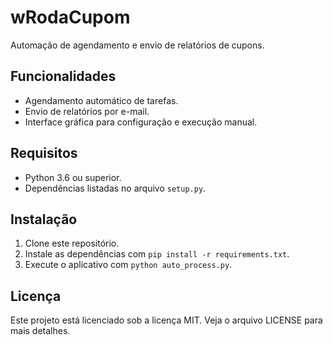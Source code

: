 # wRodaCupom

Automação de agendamento e envio de relatórios de cupons.

## Funcionalidades
- Agendamento automático de tarefas.
- Envio de relatórios por e-mail.
- Interface gráfica para configuração e execução manual.

## Requisitos
- Python 3.6 ou superior.
- Dependências listadas no arquivo `setup.py`.

## Instalação
1. Clone este repositório.
2. Instale as dependências com `pip install -r requirements.txt`.
3. Execute o aplicativo com `python auto_process.py`.

## Licença
Este projeto está licenciado sob a licença MIT. Veja o arquivo LICENSE para mais detalhes.

